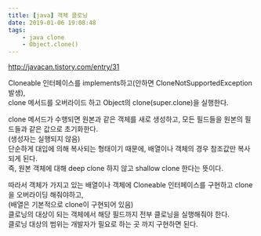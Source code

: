 ```yaml
---
title: [java] 객체 클로닝
date: 2019-01-06 19:08:48
tags:
    - java clone
    - Object.clone()
---
```


<http://javacan.tistory.com/entry/31>  

Cloneable 인터페이스를 implements하고(안하면 CloneNotSupportedException 발생),  
clone 메서드를 오버라이드 하고 Object의 clone(super.clone)을 실행한다.  

clone 메서드가 수행되면 원본과 같은 객체를 새로 생성하고, 모든 필드들을 원본의 필드들과 같은 값으로 초기화한다.  
(생성자는 실행되지 않음)  
단순하게 대입에 의해 복사되는 형태이기 때문에, 배열이나 객체의 경우 참조값만 복사되게 된다.  
즉, 원본 객체에 대해 deep clone 하지 않고 shallow clone 한다는 뜻이다.  

따라서 객체가 가지고 있는 배열이나 객체에 Cloneable 인터페이스를 구현하고 clone을 오버라이딩 해줘야하고,  
(배열은 기본적으로 clone이 구현되어 있음)  
클로닝의 대상이 되는 객체에서 해당 필드까지 전부 클로닝을 실행해줘야 한다.  
클로닝 대상의 범위는 개발자가 필요로 하는 곳 까지 구현하면 된다.  

<!-- more -->